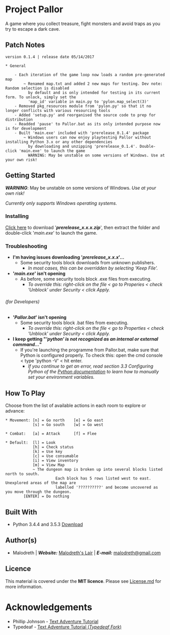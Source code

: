 # Project Pallor

A game where you collect treasure, fight monsters and avoid traps as you try to escape a dark cave.


## Patch Notes

```
version 0.1.4 | release date 05/14/2017

* General
  
    - Each iteration of the game loop now loads a random pre-generated map
        ~ Renamed map.txt and added 2 new maps for testing. Dev note: Random selection is disabled
          by default and is only intended for testing in its current form. To unlock, simply set the
          'map_id' variable in main.py to 'pylon.map_select(3)'
    - Removed pkg_resources module from 'pylon.py' so that it no longer conflicts with various resourcing tools
    - Added 'setup.py' and reorganised the source code to prep for distribution
    - Readded 'pause' to Pallor.bat as its only intended purpose now is for development
    - Built 'main.exe' included with 'prerelease_0.1.4' package
        ~ Windows users can now enjoy playtesting Pallor without installing Python 3.x or any other dependencies
          by downloading and unzipping 'prerelease_0.1.4'. Double-click 'main.exe' to launch the game
          WARNING: May be unstable on some versions of Windows. Use at your own risk!   
```


## Getting Started

***WARNING***: May be unstable on some versions of Windows. *Use at your own risk!*

*Currently only supports Windows operating systems.*

### Installing

[Click here](https://github.com/Malodreth/Pallor/releases/download/v0.1.4/prerelease_0.1.4.zip) to download '***prerelease_x.x.x.zip***', then extract the folder and double-click '*main.exe*' to launch the game.


### Troubleshooting

* **I'm having issues downloading '*prerelease_x.x.x*'...**
    * Some security tools block downloads from unknown publishers. 
        * *In most cases, this can be overridden by selecting 'Keep File'.*
* **'*main.exe*' isn't opening**
    * As before, some security tools block .exe files from executing. 
        * *To override this: right-click on the file < go to Properies < check 'Unblock' under Security < click Apply.*

###### (for Developers)
* **'*Pallor.bat*' isn't opening** 
    * Some security tools block .bat files from executing. 
        * *To override this: right-click on the file < go to Properties < check 'Unblock' under Security < click Apply.*
* **I keep getting "*'python' is not recognized as an internal or external command...*"**
    * If you're launching the programme from Pallor.bat, make sure that Python is configured properly. To check this: open the cmd console < type 'python -V' < hit enter. 
        * *If you continue to get an error, read section 3.3 Configuring Python of the [Python documentation](https://docs.python.org/3.6/using/windows.html) to learn how to manually set your environment variables.*


## How To Play

Choose from the list of available actions in each room to explore or advance:
```
* Movement: [n] = Go north    [e] = Go east
            [s] = Go south    [w] = Go west

* Combat:   [a] = Attack      [f] = Flee

* Default:  [l] = Look
            [h] = Check status
            [k] = Use key
            [c] = Use consumable 
            [i] = View inventory
            [m] = View Map
		    ~ The dungeon map is broken up into several blocks listed north to south.
                      Each block has 5 rows listed west to east. Unexplored areas of the map are
                      labelled '??????????' and become uncovered as you move through the dungeon.
        [ENTER] = Do nothing
```


## Built With

* Python 3.4.4 and 3.5.3 [Download](https://www.python.org/downloads/)


## Author(s)

* Malodreth | ***Website:*** [Malodreth's Lair](http://www.malodreth.cf/) | ***E-mail:*** [malodreth@gmail.com](mailto:malodreth@gmail.com)


## Licence


This material is covered under the **MIT licence**. Please see [License.md](https://github.com/Malodreth/Pallor/blob/master/License.md) for more information.


# Acknowledgements

* Phillip Johnson - [Text Adventure Tutorial](https://github.com/phillipjohnson/text-adventure-tut)
* Typedeaf - [Text Adventure Tutorial (*Typedeaf Fork*)](https://github.com/typedeaf/text-adventure-tut)